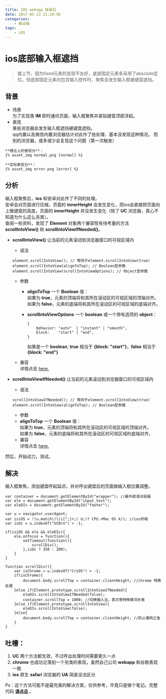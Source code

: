 ```yaml
---
title: IOS webapp 踩屎记
date: 2017-05-23 21:20:56
categories:
    - 移动端
tags:
    - iOS
---
```

# ios底部输入框遮挡
> 接上节，因为fixed元素的变现不友好，底部固定元素多采用了absolute定位。但底部固定元素内包含输入控件时，聚焦会发生输入框被键盘遮挡。

## 背景
* 场景  
    为了实现类 **IM** 即时通讯页面，输入框聚焦并紧贴键盘顶部浮起。
* 表现  
    某些浏览器会发生输入框遮挡被键盘遮挡。  
    qq内置以及微信内置浏览器估计对此作了些处理，基本没发现这种情况。
    而别的浏览器，或多或少会复现这个问题（第一次触发）
<!--more-->
    **理论上的表现为**：  
    {% asset_img normal.png [normal] %} 

    **实际表现为**：  
    {% asset_img error.png [error] %} 

## 分析
输入框聚焦后，**ios** 和安卓对此作了不同的处理。  
安卓会对页面进行压缩，页面的 **innerHeight** 会发生变化，而ios会直接把页面向上推键盘的高度，页面的 **innerHeight** 并没发生变化（除了 **UC** 浏览器，真心不知道为什么这么另类）。  
查阅一些资料，发现了 **Element** 对象两个兼容性有待考量的方法 **scrollIntoView()** 和 **scrollIntoViewIfNeeded()**。
* **scrollIntoView()** 让当前的元素滚动到浏览器窗口的可视区域内
    * 语法
    ```
    element.scrollIntoView(); // 等同于element.scrollIntoView(true)
    element.scrollIntoView(alignToTop); // Boolean型参数
    element.scrollIntoView(scrollIntoViewOptions); // Object型参数
    ```
    * 参数
        * **alignToTop** 一个 **Boolean** 值：  
            如果为 **true**，元素的顶端将和其所在滚动区的可视区域的顶端对齐。  
            如果为 **false**，元素的底端将和其所在滚动区的可视区域的底端对齐。
        * **scrollIntoViewOptions**   一个 **boolean** 或一个带有选项的 **object**：  
            ```
            {
                behavior: "auto"  | "instant" | "smooth",
                block:    "start" | "end",
            }
            ```

            如果是一个 **boolean**, **true** 相当于 **{block: "start"}**，**false** 相当于 **{block: "end"}**
    * 兼容  
        详情点击 [here.](http://docs.w3cub.com/browser_support_tables/scrollintoview/)

* **scrollIntoViewIfNeeded()** 让当前的元素滚动到浏览器窗口的可视区域内
    * 语法
    ```
    scrollIntoViewIfNeeded(); // 等同于element.scrollIntoView(true)
    element.scrollIntoView(alignToTop); // Boolean型参数
    ```
    * 参数
    * **alignToTop** 一个 **Boolean** 值：  
        如果为 **true**，元素的顶端将和其所在滚动区的可视区域的顶端对齐。  
        如果为 **false**，元素的底端将和其所在滚动区的可视区域的底端对齐。
    * 兼容  
        详情点击 [here.](http://docs.w3cub.com/browser_support_tables/scrollintoviewifneeded/)

然后，开始动刀，测试。

## 解决
输入框聚焦，添加键盘呼起延迟，并对呼出键盘后的页面做输入框位置调整。

```
var container = document.getElementById("wrapper"); //最外部滚动容器
var ele = document.getElementById("input_test");
var eleDIv = document.getElementById("footer");

var u = navigator.userAgent;
var isiOS = !!u.match(/\(i[^;]+;( U;)? CPU.+Mac OS X/); //ios终端
var isUc = u.indexOf("UCBro") > -1;

if(isiOS && ele && eleDIv){
    ele.onfocus = function(){
		setTimeout(function(){
            scrollDiv();
        },isUc ? 350 : 200);
    }  
}

function scrollDiv(){
    var isChrome = u.indexOf("CriOS") > -1;
    if(isChrome){
        document.body.scrollTop = container.clientHeight; //chrome 特殊处理
    }else if(Element.prototype.scrollIntoViewIfNeeded){
    	eleDIv.scrollIntoViewIfNeeded(false);
    	container.scrollTop = 1000; //切换输入法，首次等特殊情况补救
    }else if(Element.prototype.scrollIntoView){
        eleDIv.scrollIntoView(false);  
    }else{
        document.body.scrollTop = container.clientHeight; //防止漏网之鱼
    }
}
```
## 吐槽：
1. **UC** 两个方法都生效，不过呼出处理时间需要更久一点
2. **chrome** 也成功沦落到一个另类的表现，虽然自己公司 **webapp** 和谷歌表现一致
3. **ios** 原生 **safari** 浏览器的 **UA** 简直没法区分

Ps：这个方法可能不是最完美的解决方案，仅供参考，毕竟只是做个笔记。完整代码 **[请点击](/statics/ios-webapp-issues/demo.html)** 。
